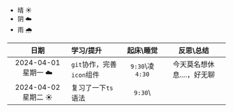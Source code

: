 - 晴 ☀️
- 阴 ☁️
- 雨 🌧️

|        日期         | 学习/提升                 |    起床\睡觉    |         反思\总结          |
| :-----------------: | :------------------------ | :-------------: | :------------------------: |
| 2024-04-01 星期一 ☁️ | `git`协作，完善`icon`组件 | `9:30`\凌`4:30` | 今天莫名想休息....，好无聊 |
| 2024-04-02 星期二 ☀️ | 复习了一下`ts`语法        |     `9:30`\     |                            |